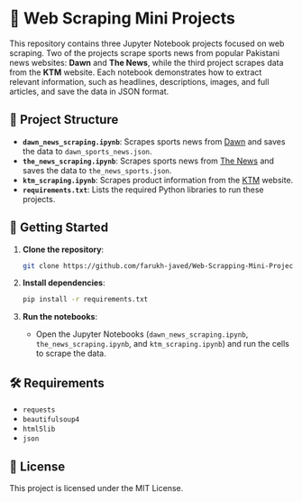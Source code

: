 # 📰 Web Scraping Mini Projects

This repository contains three Jupyter Notebook projects focused on web scraping. Two of the projects scrape sports news from popular Pakistani news websites: **Dawn** and **The News**, while the third project scrapes data from the **KTM** website. Each notebook demonstrates how to extract relevant information, such as headlines, descriptions, images, and full articles, and save the data in JSON format.

## 📂 Project Structure

- **`dawn_news_scraping.ipynb`**: Scrapes sports news from [Dawn](https://www.dawn.com/sport) and saves the data to `dawn_sports_news.json`.
- **`the_news_scraping.ipynb`**: Scrapes sports news from [The News](https://www.thenews.com.pk/latest/category/sports) and saves the data to `the_news_sports.json`.
- **`ktm_scraping.ipynb`**: Scrapes product information from the [KTM](https://www.ktm.com/en-ie/models/naked-bike/2024-ktm-1390-superdukerevo.html) website.
- **`requirements.txt`**: Lists the required Python libraries to run these projects.

## 🚀 Getting Started

1. **Clone the repository**:
   ```bash
   git clone https://github.com/farukh-javed/Web-Scrapping-Mini-Projects-with-bs4.git
   ```

2. **Install dependencies**:
   ```bash
   pip install -r requirements.txt
   ```

3. **Run the notebooks**:
   - Open the Jupyter Notebooks (`dawn_news_scraping.ipynb`, `the_news_scraping.ipynb`, and `ktm_scraping.ipynb`) and run the cells to scrape the data.

## 🛠️ Requirements

- `requests`
- `beautifulsoup4`
- `html5lib`
- `json`

## 📄 License

This project is licensed under the MIT License.
